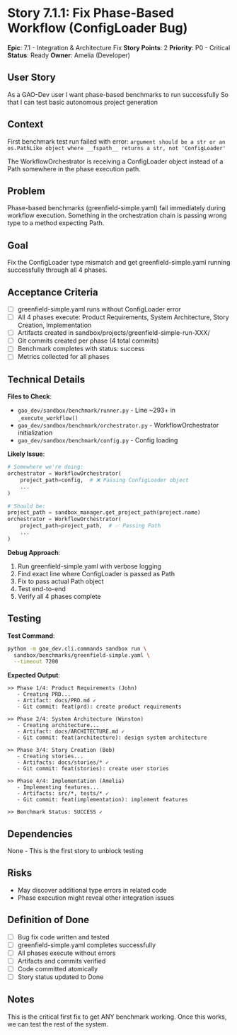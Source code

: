 # Story 7.1.1: Fix Phase-Based Workflow (ConfigLoader Bug)

**Epic**: 7.1 - Integration & Architecture Fix
**Story Points**: 2
**Priority**: P0 - Critical
**Status**: Ready
**Owner**: Amelia (Developer)

## User Story

As a GAO-Dev user
I want phase-based benchmarks to run successfully
So that I can test basic autonomous project generation

## Context

First benchmark test run failed with error: `argument should be a str or an os.PathLike object where __fspath__ returns a str, not 'ConfigLoader'`

The WorkflowOrchestrator is receiving a ConfigLoader object instead of a Path somewhere in the phase execution path.

## Problem

Phase-based benchmarks (greenfield-simple.yaml) fail immediately during workflow execution. Something in the orchestration chain is passing wrong type to a method expecting Path.

## Goal

Fix the ConfigLoader type mismatch and get greenfield-simple.yaml running successfully through all 4 phases.

## Acceptance Criteria

- [ ] greenfield-simple.yaml runs without ConfigLoader error
- [ ] All 4 phases execute: Product Requirements, System Architecture, Story Creation, Implementation
- [ ] Artifacts created in sandbox/projects/greenfield-simple-run-XXX/
- [ ] Git commits created per phase (4 total commits)
- [ ] Benchmark completes with status: success
- [ ] Metrics collected for all phases

## Technical Details

**Files to Check**:
- `gao_dev/sandbox/benchmark/runner.py` - Line ~293+ in `_execute_workflow()`
- `gao_dev/sandbox/benchmark/orchestrator.py` - WorkflowOrchestrator initialization
- `gao_dev/sandbox/benchmark/config.py` - Config loading

**Likely Issue**:
```python
# Somewhere we're doing:
orchestrator = WorkflowOrchestrator(
    project_path=config,  # ❌ Passing ConfigLoader object
    ...
)

# Should be:
project_path = sandbox_manager.get_project_path(project.name)
orchestrator = WorkflowOrchestrator(
    project_path=project_path,  # ✅ Passing Path
    ...
)
```

**Debug Approach**:
1. Run greenfield-simple.yaml with verbose logging
2. Find exact line where ConfigLoader is passed as Path
3. Fix to pass actual Path object
4. Test end-to-end
5. Verify all 4 phases complete

## Testing

**Test Command**:
```bash
python -m gao_dev.cli.commands sandbox run \
  sandbox/benchmarks/greenfield-simple.yaml \
  --timeout 7200
```

**Expected Output**:
```
>> Phase 1/4: Product Requirements (John)
   - Creating PRD...
   - Artifact: docs/PRD.md ✓
   - Git commit: feat(prd): create product requirements

>> Phase 2/4: System Architecture (Winston)
   - Creating architecture...
   - Artifact: docs/ARCHITECTURE.md ✓
   - Git commit: feat(architecture): design system architecture

>> Phase 3/4: Story Creation (Bob)
   - Creating stories...
   - Artifacts: docs/stories/* ✓
   - Git commit: feat(stories): create user stories

>> Phase 4/4: Implementation (Amelia)
   - Implementing features...
   - Artifacts: src/*, tests/* ✓
   - Git commit: feat(implementation): implement features

>> Benchmark Status: SUCCESS ✓
```

## Dependencies

None - This is the first story to unblock testing

## Risks

- May discover additional type errors in related code
- Phase execution might reveal other integration issues

## Definition of Done

- [ ] Bug fix code written and tested
- [ ] greenfield-simple.yaml completes successfully
- [ ] All phases execute without errors
- [ ] Artifacts and commits verified
- [ ] Code committed atomically
- [ ] Story status updated to Done

## Notes

This is the critical first fix to get ANY benchmark working. Once this works, we can test the rest of the system.
